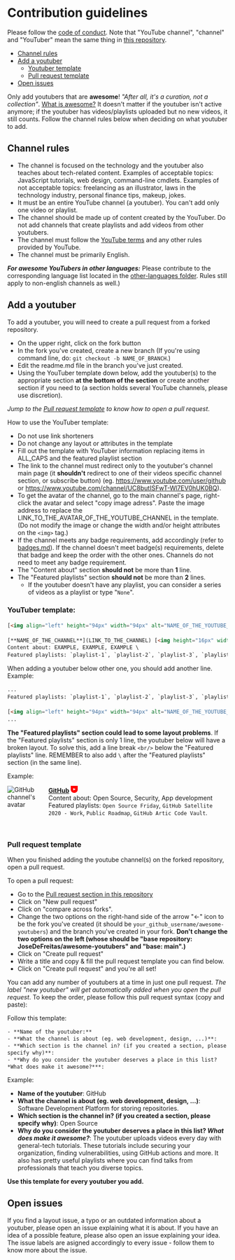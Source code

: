 # Contribution guidelines

Please follow the [code of conduct](https://github.com/JoseDeFreitas/awesome-youtubers/blob/master/code-of-conduct.md).
Note that "YouTube channel", "channel" and "YouTuber" mean the same thing in [this repository](https://github.com/JoseDeFreitas/awesome-youtubers).
- [Channel rules](#channel-rules)
- [Add a youtuber](#add-a-youtuber)
  - [Youtuber template](#youtuber-template)
  - [Pull request template](#pull-request-template)
- [Open issues](#open-issues)

Only add youtubers that are **awesome**! *"After all, it's a curation, not a collection"*. [What is awesome?](https://github.com/sindresorhus/awesome/blob/main/awesome.md#only-awesome-is-awesome)
It doesn't matter if the youtuber isn't active anymore; if the youtuber has videos/playlists uploaded but no new videos, it still counts. Follow the channel rules below when deciding on what youtuber to add.

## Channel rules

- The channel is focused on the technology and the youtuber also teaches about tech-related content. Examples of acceptable topics: JavaScript tutorials, web design, command-line cmdlets. Examples of not acceptable topics: freelancing as an illustrator, laws in the technology industry, personal finance tips, makeup, jokes. 
- It must be an entire YouTube channel (a youtuber). You can't add only one video or playlist.
- The channel should be made up of content created by the YouTuber. Do not add channels that create playlists and add videos from other youtubers.
- The channel must follow the [YouTube terms](https://www.youtube.com/t/terms) and any other rules provided by YouTube.
- The channel must be primarily English. 

**_For awesome YouTubers in other languages:_** Please contribute to the corresponding language list located in the [other-languages folder](https://github.com/JoseDeFreitas/awesome-youtubers/tree/master/other-languages/readme-non_en.md). Rules still apply to non-english channels as well.)

## Add a youtuber

To add a youtuber, you will need to create a pull request from a forked repository. 

- On the upper right, click on the fork button 
- In the fork you've created, create a new branch (If you're using command line, do: `git checkout -b NAME_OF_BRANCH`.)
- Edit the readme.md file in the branch you've just created. 
- Using the YouTuber template down below, add the youtuber(s) to the appropriate section **at the bottom of the section**  or create another section if you need to (a section holds several YouTube channels, please use discretion). 

*Jump to the [Pull request template](#pull-request-template) to know how to open a pull request*.

How to use the YouTuber template: 
- Do not use link shorteners
- Do not change any layout or attributes in the template
- Fill out the template with YouTuber information replacing items in ALL_CAPS and the featured playlist section
- The link to the channel must redirect only to the youtuber's channel main page (it **shouldn't** redirect to one of their videos specific channel section, or subscribe button) (eg. https://www.youtube.com/user/github or https://www.youtube.com/channel/UC8butISFwT-Wl7EV0hUK0BQ). 
- To get the avatar of the channel, go to the main channel's page, right-click the avatar and select "copy image adress". Paste the image address to replace the LINK_TO_THE_AVATAR_OF_THE_YOUTUBE_CHANNEL in the template. (Do not modify the image or change the width and/or height attributes on the `<img>` tag.)
- If the channel meets any badge requirements, add accordingly (refer to [badges.md](https://github.com/JoseDeFreitas/awesome-youtubers/blob/master/badges.md)). If the channel doesn't meet badge(s) requirements, delete that badge and keep the order with the other ones. Channels do not need to meet any badge requirement.
- The "Content about" section **should not** be more than **1** line.
- The "Featured playlists" section **should not** be more than **2** lines. 
  - If the youtuber doesn't have any playlist, you can consider a series of videos as a playlist or type "`None`".

### YouTuber template: 

```html
[<img align="left" height="94px" width="94px" alt="NAME_OF_THE_YOUTUBE_CHANNEL channel's avatar" src="LINK_TO_THE_AVATAR_OF_THE_YOUTUBE_CHANNEL"/>](LINK_TO_THE_CHANNEL)

[**NAME_OF_THE_CHANNEL**](LINK_TO_THE_CHANNEL) [<img height="16px" width="16px" alt="Badge for verified YouTube channels" src="media/badge-verified.svg" title="Is a verified YouTube channel"/>](badges.md#verified-youtube-channel) [<img height="16px" width="16px" alt="Badge for youtubers that upload videos weekly" src="media/badge-weekly.svg" title="Uploads videos weekly"/>](badges.md#weekly-video-upload) \
Content about: EXAMPLE, EXAMPLE, EXAMPLE \
Featured playlists: `playlist-1`, `playlist-2`, `playlist-3`, `playlist-4`.
```

When adding a youtuber below other one, you should add another line. Example:

```html
...
Featured playlists: `playlist-1`, `playlist-2`, `playlist-3`, `playlist-4`.

[<img align="left" height="94px" width="94px" alt="NAME_OF_THE_YOUTUBE_CHANNEL channel's avatar" src="LINK_TO_THE_AVATAR_OF_THE_YOUTUBE_CHANNEL"/>](LINK_TO_THE_CHANNEL)
...
```



**The "Featured playlists" section could lead to some layout problems**. If the "Featured playlists" section is only 1 line, the youtuber below will have a broken layout. To solve this, add a line break `<br/>`  below the "Featured playlists" line. REMEMBER to also add `\` after the "Featured playlists" section (in the same line). 

Example:

[<img align="left" height="94px" width="94px" alt="GitHub channel's avatar" src="https://yt3.ggpht.com/a/AATXAJzVBGU-QyENevFp8etYX1iEak8Y7KEjUPsucWAvAA=s100-c-k-c0xffffffff-no-rj-mo"/>](https://www.youtube.com/user/github)

[**GitHub**](https://www.youtube.com/user/github) [<img height="16px" width="16px" alt="Badge for youtubers that upload videos weekly" src="media/badge-weekly.svg" title="Uploads videos weekly"/>](badges.md#weekly-video-upload) \
Content about: Open Source, Security, App development \
Featured playlists: `Open Source Friday`, `GitHub Satellite 2020 - Work`, `Public Roadmap`, `GitHub Artic Code Vault`.

<br/>

### Pull request template

When you finished adding the youtube channel(s) on the forked repository, open a pull request. 

To open a pull request:
- Go to the [Pull request section in this repository](https://github.com/JoseDeFreitas/awesome-youtubers/pulls)
- Click on "New pull request" 
- Click on "compare across forks". 
- Change the two options on the right-hand side of the arrow "<-" icon to be the fork you've created (it should be `your_github_username/awesome-youtubers`) and the branch you've created in your fork. **Don't change the two options on the left (whose should be "base repository: JoseDeFreitas/awesome-youtubers" and "base: main".)** 
- Click on "Create pull request"
- Write a title and copy & fill the pull request template you can find below. 
- Click on "Create pull request" and you're all set!

You can add any number of youtubers at a time in just one pull request. *The label "new youtuber" will get automatically added when you open the pull request*. To keep the order, please follow this pull request syntax (copy and paste):

Follow this template:

```
- **Name of the youtuber:**
- **What the channel is about (eg. web development, design, ...)**:
- **Which section is the channel in? (if you created a section, please specify why)**:
- **Why do you consider the youtuber deserves a place in this list? *What does make it awesome?***:
```

Example:

- **Name of the youtuber**: GitHub
- **What the channel is about (eg. web development, design, ...)**: Software Development Platform for storing repositories.
- **Which section is the channel in? (if you created a section, please specify why)**: Open Source
- **Why do you consider the youtuber deserves a place in this list? *What does make it awesome?***: The youtuber uploads videos every day with general-tech tutorials. These tutorials include securing your organization, finding vulnerabilities, using GitHub actions and more. It also has pretty useful playlists where you can find talks from professionals that teach you diverse topics.

**Use this template for every youtuber you add.**

## Open issues

If you find a layout issue, a typo or an outdated information about a youtuber, please open an issue explaining what it is about.
If you have an idea of a possible feature, please also open an issue explaining your idea.
The issue labels are asigned accordingly to every issue - follow them to know more about the issue.
